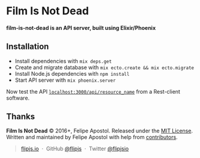 # Film Is Not Dead
#### film-is-not-dead is an API server, built using Elixir/Phoenix

Installation
------------

  * Install dependencies with `mix deps.get`
  * Create and migrate database with `mix ecto.create && mix ecto.migrate`
  * Install Node.js dependencies with `npm install`
  * Start API server with `mix phoenix.server`

Now test the API [`localhost:3000/api/resource_name`](http://localhost:3000/api/lenses) from a Rest-client software.

Thanks
------

**Film Is Not Dead** © 2016+, Felipe Apostol. Released under the [MIT License].<br>
Written and maintained by Felipe Apostol with help from [contributors].

> [flipjs.io](http://flipjs.io) &nbsp;&middot;&nbsp;
> GitHub [@flipjs](https://github.com/flipjs) &nbsp;&middot;&nbsp;
> Twitter [@flipjsio](https://twitter.com/flipjsio)

[MIT License]: http://mit-license.org/
[contributors]: http://github.com/flipjs/film-is-not-dead/contributors
